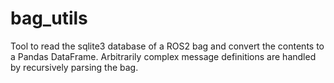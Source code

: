 # bag_utils

Tool to read the sqlite3 database of a ROS2 bag and convert the contents to a Pandas DataFrame. 
Arbitrarily complex message definitions are handled by recursively parsing the bag.
